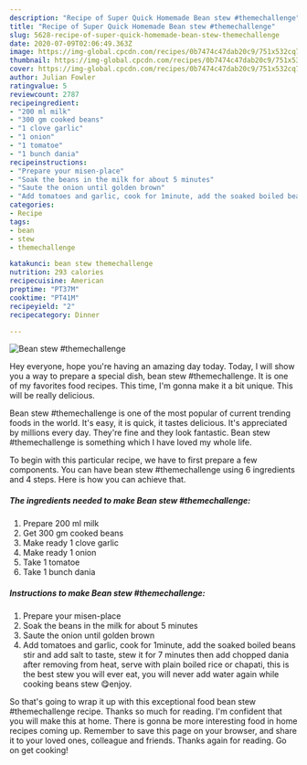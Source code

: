```yaml
---
description: "Recipe of Super Quick Homemade Bean stew #themechallenge"
title: "Recipe of Super Quick Homemade Bean stew #themechallenge"
slug: 5628-recipe-of-super-quick-homemade-bean-stew-themechallenge
date: 2020-07-09T02:06:49.363Z
image: https://img-global.cpcdn.com/recipes/0b7474c47dab20c9/751x532cq70/bean-stew-themechallenge-recipe-main-photo.jpg
thumbnail: https://img-global.cpcdn.com/recipes/0b7474c47dab20c9/751x532cq70/bean-stew-themechallenge-recipe-main-photo.jpg
cover: https://img-global.cpcdn.com/recipes/0b7474c47dab20c9/751x532cq70/bean-stew-themechallenge-recipe-main-photo.jpg
author: Julian Fowler
ratingvalue: 5
reviewcount: 2787
recipeingredient:
- "200 ml milk"
- "300 gm cooked beans"
- "1 clove garlic"
- "1 onion"
- "1 tomatoe"
- "1 bunch dania"
recipeinstructions:
- "Prepare your misen-place"
- "Soak the beans in the milk for about 5 minutes"
- "Saute the onion until golden brown"
- "Add tomatoes and garlic, cook for 1minute, add the soaked boiled beans stir and add salt to taste, stew it for 7 minutes then add chopped dania after removing from heat, serve with plain boiled rice or chapati, this is the best stew you will ever eat, you will never add water again while cooking beans stew 😋enjoy."
categories:
- Recipe
tags:
- bean
- stew
- themechallenge

katakunci: bean stew themechallenge 
nutrition: 293 calories
recipecuisine: American
preptime: "PT37M"
cooktime: "PT41M"
recipeyield: "2"
recipecategory: Dinner

---
```



![Bean stew #themechallenge](https://img-global.cpcdn.com/recipes/0b7474c47dab20c9/751x532cq70/bean-stew-themechallenge-recipe-main-photo.jpg)

Hey everyone, hope you're having an amazing day today. Today, I will show you a way to prepare a special dish, bean stew #themechallenge. It is one of my favorites food recipes. This time, I'm gonna make it a bit unique. This will be really delicious.



Bean stew #themechallenge is one of the most popular of current trending foods in the world. It's easy, it is quick, it tastes delicious. It's appreciated by millions every day. They're fine and they look fantastic. Bean stew #themechallenge is something which I have loved my whole life.


To begin with this particular recipe, we have to first prepare a few components. You can have bean stew #themechallenge using 6 ingredients and 4 steps. Here is how you can achieve that.

<!--inarticleads1-->

##### The ingredients needed to make Bean stew #themechallenge:

1. Prepare 200 ml milk
1. Get 300 gm cooked beans
1. Make ready 1 clove garlic
1. Make ready 1 onion
1. Take 1 tomatoe
1. Take 1 bunch dania




<!--inarticleads2-->

##### Instructions to make Bean stew #themechallenge:

1. Prepare your misen-place
1. Soak the beans in the milk for about 5 minutes
1. Saute the onion until golden brown
1. Add tomatoes and garlic, cook for 1minute, add the soaked boiled beans stir and add salt to taste, stew it for 7 minutes then add chopped dania after removing from heat, serve with plain boiled rice or chapati, this is the best stew you will ever eat, you will never add water again while cooking beans stew 😋enjoy.




So that's going to wrap it up with this exceptional food bean stew #themechallenge recipe. Thanks so much for reading. I'm confident that you will make this at home. There is gonna be more interesting food in home recipes coming up. Remember to save this page on your browser, and share it to your loved ones, colleague and friends. Thanks again for reading. Go on get cooking!
